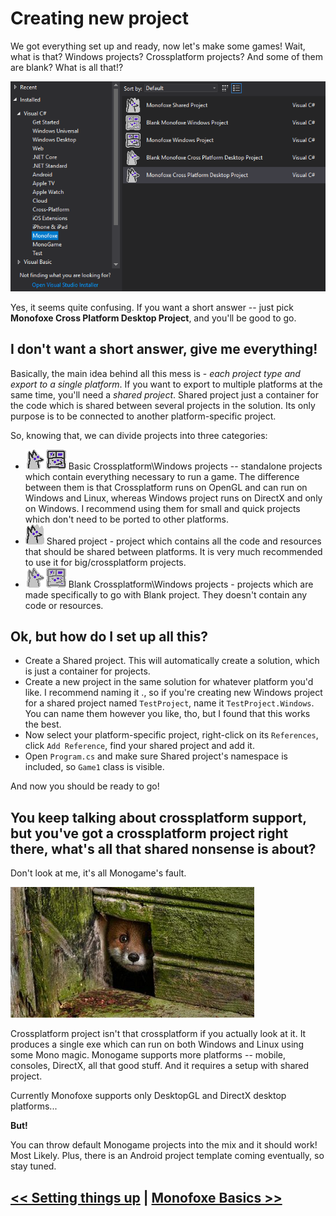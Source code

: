 # Creating new project

We got everything set up and ready, now let's make some games! Wait, what is that? Windows projects? Crossplatform projects? And some of them are blank? What is all that!?

![templates](Templates.png)

Yes, it seems quite confusing. If you want a short answer -- just pick **Monofoxe Cross Platform Desktop Project**, and you'll be good to go. 

## I don't want a short answer, give me everything!

Basically, the main idea behind all this mess is - *each project type and export to a single platform*. If you want to export to multiple platforms at the same time, you'll need a *shared project*. Shared project just a container for the code which is shared between several projects in the solution. Its only purpose is to be connected to another platform-specific project. 

So, knowing that, we can divide projects into three categories:

- ![](WinCrossplatformProjects.png) Basic Crossplatform\Windows projects -- standalone projects which contain everything necessary to run a game. The difference between them is that Crossplatform runs on OpenGL and can run on Windows and Linux, whereas Windows project runs on DirectX and only on Windows. I recommend using them for small and quick projects which don't need to be ported to other platforms.
- ![](SharedProject.png) Shared project - project which contains all the code and resources that should be shared between platforms. It is very much recommended to use it for big/crossplatform projects. 
- ![](WinCrossplatformProjectsEmpty.png) Blank Crossplatform\Windows projects - projects which are made specifically to go with Blank project. They doesn't contain any code or resources. 

## Ok, but how do I set up all this?

- Create a Shared project. This will automatically create a solution, which is just a container for projects.
- Create a new project in the same solution for whatever platform you'd like. I recommend naming it <SharedProjectName>.<Platform>, so if you're creating new Windows project for a shared project named `TestProject`, name it `TestProject.Windows`. You can name them however you like, tho, but I found that this works the best.
- Now select your platform-specific project, right-click on its `References`, click `Add Reference`, find your shared project and add it.
- Open `Program.cs` and make sure Shared project's namespace is included, so `Game1` class is visible. 

And now you should be ready to go!

## You keep talking about crossplatform support, but you've got a crossplatform project right there, what's all that shared nonsense is about?

Don't look at me, it's all Monogame's fault.

![](FoxeHiding.png)

Crossplatform project isn't that crossplatform if you actually look at it. It produces a single exe which can run on both Windows and Linux using some Mono magic. Monogame supports more platforms -- mobile, consoles, DirectX, all that good stuff. And it requires a setup with shared project.

Currently Monofoxe supports only DesktopGL and DirectX desktop platforms...

**But!**

You can throw default Monogame projects into the mix and it should work! Most Likely. Plus, there is an Android project template coming eventually, so stay tuned.



## [<< Setting things up](SettingThingsUp.md)	|	[Monofoxe Basics >>](MonofoxeBasics.md)